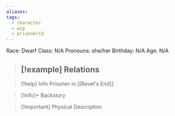 ```yaml
---
aliases: 
tags:
  - character
  - wip
  - prisoner13
---
```

Race: Dwarf
Class: N/A
Pronouns: she/her
Birthday: N/A
Age: N/A

>[!example] Relations
> - 

>[!help] Info
> Prisoner in [[Revel's End]]
>

>[!info]+ Backstory
>

>[!important] Physical Description